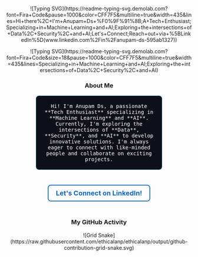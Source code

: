 <div align="center">

  <!-- Typing SVG Animation 1 -->
  <p align="center">
    ![Typing SVG](https://readme-typing-svg.demolab.com?font=Fira+Code&pause=1000&color=CFF7F5&multiline=true&width=435&lines=Hi+there%2C+I'm+Anupam+Ds+%F0%9F%91%8B;A+Tech+Enthusiast;Specializing+in+Machine+Learning+and+AI;Exploring+the+intersections+of+Data%2C+Security%2C+and+AI;Let's+Connect;Reach+out+via+%5BLinkedIn%5D(www.linkedin.com%2Fin%2Fanupam-ds-595ab1327))
  </p>

  <!-- Typing SVG Animation 2 (Secondary line) -->
  <p align="center">
    ![Typing SVG](https://readme-typing-svg.demolab.com?font=Fira+Code&size=18&pause=1000&color=CFF7F5&multiline=true&width=435&lines=Specializing+in+Machine+Learning+and+AI;Exploring+the+intersections+of+Data%2C+Security%2C+and+AI)
  </p>

  <!-- Bordered Section for About Me -->
  <h3 align="center">About Me</h3>
  <p align="center" style="border: 2px solid #CFF7F5; padding: 20px; width: 60%; border-radius: 10px; background-color: #0d1117; color: white; font-family: 'Fira Code', monospace;">
    Hi! I'm Anupam Ds, a passionate **Tech Enthusiast** specializing in **Machine Learning** and **AI**.  
    Currently, I'm exploring the intersections of **Data**, **Security**, and **AI** to develop innovative solutions.  
    I'm always eager to connect with like-minded people and collaborate on exciting projects.
  </p>

  <br />

  <!-- LinkedIn Button (Styled) -->
  <h4 align="center">
    <a href="https://www.linkedin.com/in/anupam-ds-595ab1327" target="_blank" style="text-decoration: none; font-size: 18px; color: #0A66C2; padding: 10px 20px; border-radius: 8px; border: 2px solid #0A66C2; background-color: #ffffff;">
      Let's Connect on LinkedIn!
    </a>
  </h4>

  <br />

  <!-- GitHub Contribution Snake -->
  <h3 align="center">My GitHub Activity</h3>
  <p align="center">
    ![Grid Snake](https://raw.githubusercontent.com/ethicalanp/ethicalanp/output/github-contribution-grid-snake.svg)
  </p>

</div>



